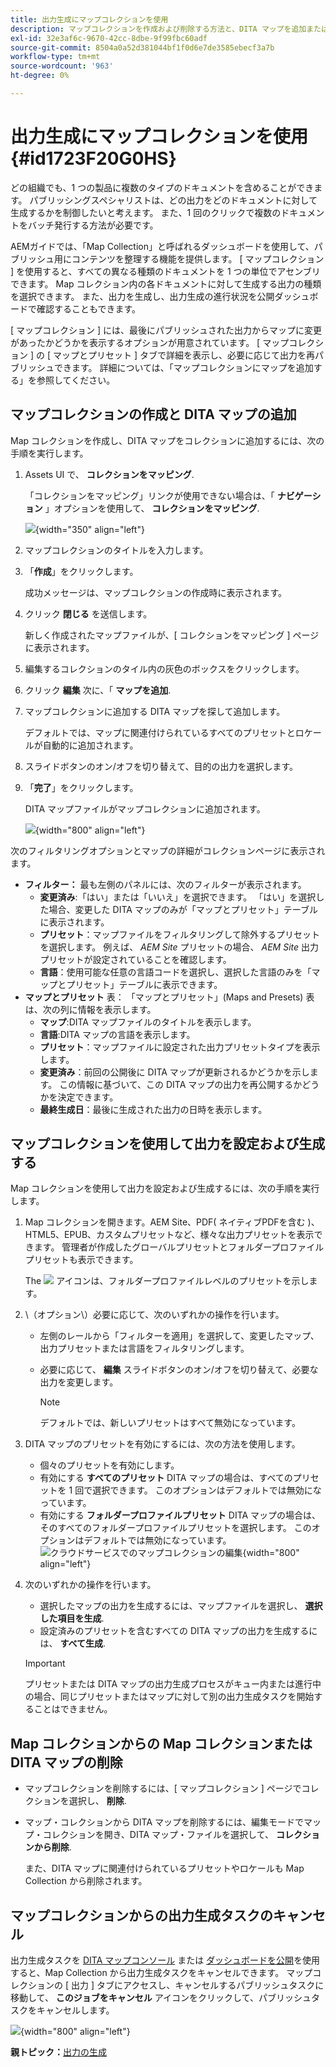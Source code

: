 ```yaml
---
title: 出力生成にマップコレクションを使用
description: マップコレクションを作成および削除する方法と、DITA マップを追加または削除する方法を説明します。 AEMガイドのマップコレクションから出力生成タスクを設定、生成およびキャンセルします。
exl-id: 32e3af6c-9670-42cc-8dbe-9f99fbc60adf
source-git-commit: 8504a0a52d381044bf1f0d6e7de3585ebecf3a7b
workflow-type: tm+mt
source-wordcount: '963'
ht-degree: 0%

---
```


# 出力生成にマップコレクションを使用 {#id1723F20G0HS}

どの組織でも、1 つの製品に複数のタイプのドキュメントを含めることができます。 パブリッシングスペシャリストは、どの出力をどのドキュメントに対して生成するかを制御したいと考えます。 また、1 回のクリックで複数のドキュメントをバッチ発行する方法が必要です。

AEMガイドでは、「Map Collection」と呼ばれるダッシュボードを使用して、パブリッシュ用にコンテンツを整理する機能を提供します。 [ マップコレクション ] を使用すると、すべての異なる種類のドキュメントを 1 つの単位でアセンブリできます。 Map コレクション内の各ドキュメントに対して生成する出力の種類を選択できます。 また、出力を生成し、出力生成の進行状況を公開ダッシュボードで確認することもできます。

[ マップコレクション ] には、最後にパブリッシュされた出力からマップに変更があったかどうかを表示するオプションが用意されています。 [ マップコレクション ] の [ マップとプリセット ] タブで詳細を表示し、必要に応じて出力を再パブリッシュできます。 詳細については、「マップコレクションにマップを追加する」を参照してください。

## マップコレクションの作成と DITA マップの追加

Map コレクションを作成し、DITA マップをコレクションに追加するには、次の手順を実行します。

1. Assets UI で、 **コレクションをマッピング**.

   「コレクションをマッピング」リンクが使用できない場合は、「 **ナビゲーション** 」オプションを使用して、 **コレクションをマッピング**.

   ![](images/access-map-collection-left-rail.png){width="350" align="left"}

1. マップコレクションのタイトルを入力します。
1. 「**作成**」をクリックします。

   成功メッセージは、マップコレクションの作成時に表示されます。

1. クリック **閉じる** を送信します。

   新しく作成されたマップファイルが、[ コレクションをマッピング ] ページに表示されます。

1. 編集するコレクションのタイル内の灰色のボックスをクリックします。
1. クリック **編集** 次に、「 **マップを追加**.
1. マップコレクションに追加する DITA マップを探して追加します。

   デフォルトでは、マップに関連付けられているすべてのプリセットとロケールが自動的に追加されます。

1. スライドボタンのオン/オフを切り替えて、目的の出力を選択します。
1. 「**完了**」をクリックします。

   DITA マップファイルがマップコレクションに追加されます。

   ![](images/maps_presets_62_63.png){width="800" align="left"}

次のフィルタリングオプションとマップの詳細がコレクションページに表示されます。

- **フィルター：** 最も左側のパネルには、次のフィルターが表示されます。
   - **変更済み**:「はい」または「いいえ」を選択できます。 「はい」を選択した場合、変更した DITA マップのみが「マップとプリセット」テーブルに表示されます。
   - **プリセット**：マップファイルをフィルタリングして除外するプリセットを選択します。 例えば、 *AEM Site* プリセットの場合、 *AEM Site* 出力プリセットが設定されていることを確認します。
   - **言語**：使用可能な任意の言語コードを選択し、選択した言語のみを「マップとプリセット」テーブルに表示できます。
- **マップとプリセット** 表： 「マップとプリセット」(Maps and Presets) 表は、次の列に情報を表示します。
   - **マップ**:DITA マップファイルのタイトルを表示します。
   - **言語**:DITA マップの言語を表示します。
   - **プリセット**：マップファイルに設定された出力プリセットタイプを表示します。
   - **変更済み**：前回の公開後に DITA マップが更新されるかどうかを示します。 この情報に基づいて、この DITA マップの出力を再公開するかどうかを決定できます。
   - **最終生成日**：最後に生成された出力の日時を表示します。

## マップコレクションを使用して出力を設定および生成する

Map コレクションを使用して出力を設定および生成するには、次の手順を実行します。

1. Map コレクションを開きます。AEM Site、PDF( ネイティブPDFを含む )、HTML5、EPUB、カスタムプリセットなど、様々な出力プリセットを表示できます。 管理者が作成したグローバルプリセットとフォルダープロファイルプリセットも表示できます。

   The ![](images/global-preset-icon.svg) アイコンは、フォルダープロファイルレベルのプリセットを示します。
1. \（オプション\）必要に応じて、次のいずれかの操作を行います。
   - 左側のレールから「フィルターを適用」を選択して、変更したマップ、出力プリセットまたは言語をフィルタリングします。
   - 必要に応じて、 **編集** スライドボタンのオン/オフを切り替えて、必要な出力を変更します。



     >[!NOTE]
     >  
     > デフォルトでは、新しいプリセットはすべて無効になっています。

1. DITA マップのプリセットを有効にするには、次の方法を使用します。

   - 個々のプリセットを有効にします。
   - 有効にする **すべてのプリセット** DITA マップの場合は、すべてのプリセットを 1 回で選択できます。 このオプションはデフォルトでは無効になっています。
   - 有効にする **フォルダープロファイルプリセット** DITA マップの場合は、そのすべてのフォルダープロファイルプリセットを選択します。 このオプションはデフォルトでは無効になっています。
     ![クラウドサービスでのマップコレクションの編集](images/edit-map-collection-cs.png){width="800" align="left"}



1. 次のいずれかの操作を行います。

   - 選択したマップの出力を生成するには、マップファイルを選択し、 **選択した項目を生成**.
   - 設定済みのプリセットを含むすべての DITA マップの出力を生成するには、 **すべて生成**.
   >[!IMPORTANT]
   >
   > プリセットまたは DITA マップの出力生成プロセスがキュー内または進行中の場合、同じプリセットまたはマップに対して別の出力生成タスクを開始することはできません。


## Map コレクションからの Map コレクションまたは DITA マップの削除

- マップコレクションを削除するには、[ マップコレクション ] ページでコレクションを選択し、 **削除**.
- マップ・コレクションから DITA マップを削除するには、編集モードでマップ・コレクションを開き、DITA マップ・ファイルを選択して、 **コレクションから削除**.

  また、DITA マップに関連付けられているプリセットやロケールも Map Collection から削除されます。


## マップコレクションからの出力生成タスクのキャンセル

出力生成タスクを [DITA マップコンソール](generate-output-for-a-dita-map.md#id2061H100T5Z) または [ダッシュボードを公開](generate-output-publish-dashboard.md#)を使用すると、Map Collection から出力生成タスクをキャンセルできます。 マップコレクションの [ 出力 ] タブにアクセスし、キャンセルするパブリッシュタスクに移動して、 **このジョブをキャンセル** アイコンをクリックして、パブリッシュタスクをキャンセルします。

![](images/cancel-publish-task-map-collection.png){width="800" align="left"}

**親トピック：**[&#x200B;出力の生成](generate-output.md)
